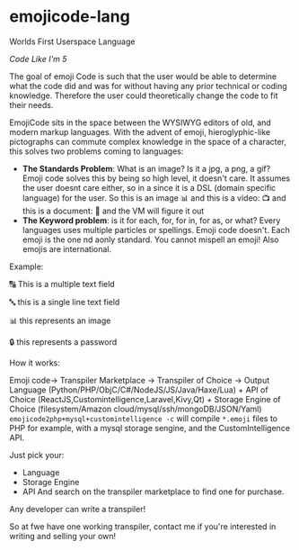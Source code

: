 # emojicode-lang
Worlds First Userspace Language

_Code Like I'm 5_

The goal of emoji Code is such that the user would be able to determine what the code did and was for without having any prior technical or coding knowledge. Therefore the user could theoretically change the code to fit their needs.

EmojiCode sits in the space between the WYSIWYG editors of old, and modern markup languages.
With the advent of emoji, hieroglyphic-like pictographs can commute complex knowledge in the space of a character, this solves two problems coming to languages:
 * **The Standards Problem**: What is an image? Is it a jpg, a png, a gif? Emoji code solves this by being so high level, it doesn't care. It assumes the user doesnt care either, so in a since it is a DSL (domain specific language) for the user. So this is an image 📊 and this is a video: 📺 and this is a document: 📄 and the VM will figure it out
 * **The Keyword problem**: is it for each, for, for in, for as, or what? Every languages uses multiple particles or spellings. Emoji code doesn't. Each emoji is the one nd aonly standard. You cannot mispell an emoji! Also emojis are international.
 
 Example:
 
 🔠 This is a multiple text field
 
 🔤 this is a single line text field
 
 📊 this represents an image
 
 🔒 this represents a password 
 
 How it works:
 
 Emoji code-> Transpiler Marketplace -> Transpiler of Choice -> Output Language (Python/PHP/ObjC/C#/NodeJS/JS/Java/Haxe/Lua) + API of Choice (ReactJS,Customintelligence,Laravel,Kivy,Qt) + Storage Engine of Choice (filesystem/Amazon cloud/mysql/ssh/mongoDB/JSON/Yaml)
 `emojicode2php+mysql+customintelligence -c` will compile `*.emoji` files to PHP for example, with a mysql storage sengine, and the CustomIntelligence API.
 
 Just pick your:
 * Language
 * Storage Engine
 * API
 And search on the transpiler marketplace to find one for purchase.
 
 Any developer can write a transpiler!

So at fwe have one working transpiler, contact me if you're interested in writing and selling your own!
